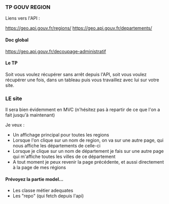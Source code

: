 
### TP GOUV REGION

Liens vers l'API : 

https://geo.api.gouv.fr/regions/
https://geo.api.gouv.fr/departements/

#### Doc global

https://geo.api.gouv.fr/decoupage-administratif

#### Le TP

Soit vous voulez récupérer sans arrêt depuis l'API, soit vous voulez récupérer une fois, dans un tableau puis vous travaillez avec lui sur votre site.

### LE site

Il sera bien évidemment en MVC (n'hésitez pas à repartir de ce que l'on a fait jusqu'à maintenant)

Je veux :

- Un affichage principal pour toutes les regions
- Lorsque l'on clique sur un nom de region, on va sur une autre page, qui nous affiche les départements de celle-ci
- Lorsque je clique sur un nom de département je fais sur une autre page qui m'affiche toutes les villes de ce département
- A tout moment je peux revenir la page précédente, et aussi directement à la page de mes régions


#### Prévoyez la partie model... 

- Les classe métier adequates
- Les "repo" (qui fetch depuis l'api)



